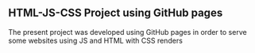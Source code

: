 ## HTML-JS-CSS Project using GitHub pages

The present project was developed using GitHub pages in order to serve some websites using JS and HTML with CSS renders
